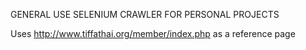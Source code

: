 GENERAL USE SELENIUM CRAWLER FOR PERSONAL PROJECTS


Uses http://www.tiffathai.org/member/index.php as a reference page